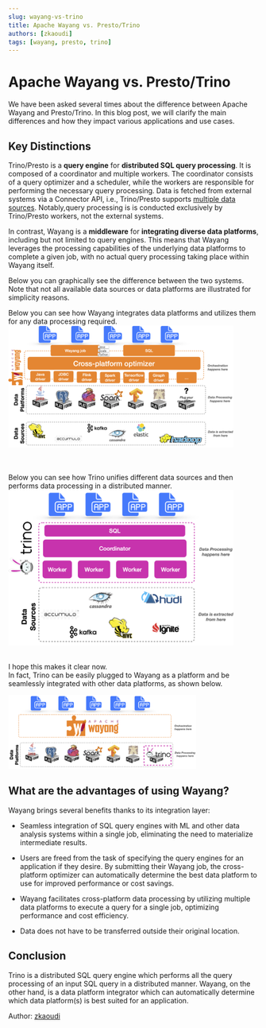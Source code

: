 ```yaml
---
slug: wayang-vs-trino
title: Apache Wayang vs. Presto/Trino 
authors: [zkaoudi]
tags: [wayang, presto, trino]
---
```


# Apache Wayang vs. Presto/Trino 

We have been asked several times about the difference between Apache Wayang and Presto/Trino. In this blog post, we will clarify the main differences and how they impact various applications and use cases.

<!--truncate-->
## Key Distinctions

Trino/Presto is a **query engine** for **distributed SQL query processing**. It is composed of a coordinator and multiple workers. The coordinator consists of a query optimizer and a scheduler, while the workers are responsible for performing the necessary query processing. Data is fetched from external systems via a Connector API, i.e., Trino/Presto supports [multiple data sources](https://trino.io/ecosystem/data-source). Notably,query processing is is conducted exclusively by Trino/Presto workers, not the external systems.


In contrast, Wayang is a **middleware** for **integrating diverse data platforms**, including but not limited to query engines. This means that Wayang leverages the processing capabilities of the underlying data platforms to complete a given job, with no actual query processing taking place within Wayang itself.

Below you can graphically see the difference between the two systems. Note that not all available data sources or data platforms are illustrated for simplicity reasons.

Below you can see how Wayang integrates data platforms and utilizes them for any data processing required.
<br/>
<img width="90%" alt="Wayang" src="/img/blog/wayang-architecture.png" title="Wayang" />  
<br/>
<br/>

Below you can see how Trino unifies different data sources and then performs data processing in a distributed manner.
<br/>
<img width="90%" alt="Trino" src="/img/blog/trino-architecture.png" title="Trino"/>  
<br/>


I hope this makes it clear now. <br/>
In fact, Trino can be easily plugged to Wayang as a platform and be seamlessly integrated with other data platforms, as shown below.

<img width="75%" alt="Trino" src="/img/blog/wayang-with-trino.png" />  

## What are the advantages of using Wayang?

Wayang brings several benefits thanks to its integration layer:

* Seamless integration of SQL query engines with ML and other data analysis systems within a single job, eliminating the need to materialize intermediate results.


* Users are freed from the task of specifying the query engines for an application if they desire. By submitting their Wayang job, the cross-platform optimizer can automatically determine the best data platform to use for improved performance or cost savings.


* Wayang facilitates cross-platform data processing by utilizing multiple data platforms to execute a query for a single job, optimizing performance and cost efficiency.

* Data does not have to be transferred outside their original location.

## Conclusion

Trino is a distributed SQL query engine which performs all the query processing of an input SQL query in a distributed manner. Wayang, on the other hand, is a data platform integrator which can automatically determine which data platform(s) is best suited for an application.


Author: [zkaoudi](https://github.com/zkaoudi)
